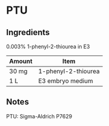 # PTU

## Ingredients

0.003% 1-phenyl-2-thiourea in E3

| **Amount** 	| **Item** 		|
|---------------|-----------------------|
| 30 mg 	| 1-phenyl-2-thiourea	|	
| 1 L 		| E3 embryo medium 	|

## Notes

PTU:  Sigma-Aldrich P7629


